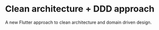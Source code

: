 # Clean architecture + DDD approach

A new Flutter approach to clean architecture and domain driven design.
